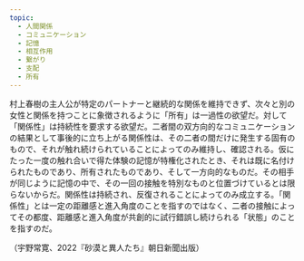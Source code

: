 ```yaml
---
topic:
  - 人間関係
  - コミュニケーション
  - 記憶
  - 相互作用
  - 繋がり
  - 支配
  - 所有
---
```

村上春樹の主人公が特定のパートナーと継続的な関係を維持できず、次々と別の女性と関係を持つことに象徴されるように「所有」は一過性の欲望だ。対して「関係性」は持続性を要求する欲望だ。二者間の双方向的なコミュニケーションの結果として事後的に立ち上がる関係性は、その二者の間だけに発生する固有のもので、それが触れ続けられていることによってのみ維持し、確認される。仮にたった一度の触れ合いで得た体験の記憶が特権化されたとき、それは既に名付けられたものであり、所有されたものであり、そして一方向的なものだ。その相手が同じように記憶の中で、その一回の接触を特別なものと位置づけているとは限らないからだ。関係性は持続され、反復されることによってのみ成立する。「関係性」とは一定の距離感と進入角度のことを指すのではなく、二者の接触によってその都度、距離感と進入角度が共創的に試行錯誤し続けられる「状態」のことを指すのだ。

（宇野常寛、2022『砂漠と異人たち』朝日新聞出版）